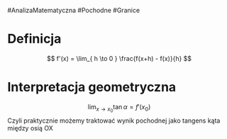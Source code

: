 #AnalizaMatematyczna #Pochodne #Granice
# Definicja
$$
f'(x) = \lim_{ h \to 0 }  \frac{f(x+h) - f(x)}{h} 
$$
# Interpretacja geometryczna
$$
\lim_{ x \to x_{0} } \tan \alpha = f'(x_{0}) 
$$
Czyli praktycznie możemy traktować wynik pochodnej jako tangens kąta między osią OX